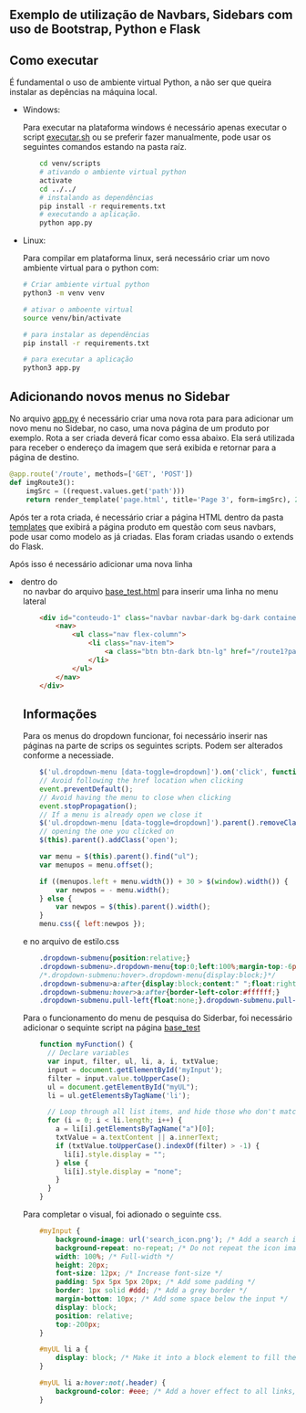 ## Exemplo de utilização de Navbars, Sidebars com uso de Bootstrap, Python e Flask


## Como executar

  É fundamental o uso de ambiente virtual Python, a não ser que queira instalar as depências na máquina local.

  - Windows: 

    Para executar na plataforma windows é necessário apenas executar o script [executar.sh](executar.sh) ou se preferir fazer manualmente, pode usar os seguintes comandos estando na pasta raíz.

    ```bash
        cd venv/scripts        
        # ativando o ambiente virtual python
        activate
        cd ../../
        # instalando as dependências
        pip install -r requirements.txt        
        # executando a aplicação.
        python app.py
    ```

- Linux:

    Para compilar em plataforma linux, será necessário criar um novo ambiente virtual para o python com:

    ```bash
    # Criar ambiente virtual python
    python3 -m venv venv

    # ativar o amboente virtual
    source venv/bin/activate

    # para instalar as dependências
    pip install -r requirements.txt

    # para executar a aplicação
    python3 app.py
    ```

## Adicionando novos menus no Sidebar

No arquivo [app.py](app.py) é necessário criar uma nova rota para para adicionar um novo menu no Sidebar, no caso, uma nova página de um produto por exemplo. Rota a ser criada deverá ficar como essa abaixo. Ela será utilizada para receber o endereço da imagem que será exibida e retornar para a página de destino.

```python
@app.route('/route', methods=['GET', 'POST'])
def imgRoute3():
    imgSrc = ((request.values.get('path')))
    return render_template('page.html', title='Page 3', form=imgSrc), 200
```

Após ter a rota criada, é necessário criar a página HTML dentro da pasta [templates](/templates) que exibirá a página produto em questão com seus navbars, pode usar como modelo as já criadas. Elas foram criadas usando o extends do Flask. 

Após isso é necessário adicionar uma nova linha <li> dentro do <ul> no navbar do arquivo [base_test.html](templates/base_test.html) para inserir uma linha no menu lateral

```html
    <div id="conteudo-1" class="navbar navbar-dark bg-dark container">
        <nav>
            <ul class="nav flex-column">
                <li class="nav-item">
                    <a class="btn btn-dark btn-lg" href="/route1?path=work-in-progress.png">Product 1</a>
                </li>
            </ul>
        </nav>
    </div>
```

## Informações

Para os menus do dropdown funcionar, foi necessário inserir nas páginas na parte de scrips os seguintes scripts. Podem ser alterados conforme a necessiade.

```js
    $('ul.dropdown-menu [data-toggle=dropdown]').on('click', function(event) {
    // Avoid following the href location when clicking
    event.preventDefault();
    // Avoid having the menu to close when clicking
    event.stopPropagation();
    // If a menu is already open we close it
    $('ul.dropdown-menu [data-toggle=dropdown]').parent().removeClass('open');
    // opening the one you clicked on
    $(this).parent().addClass('open');

    var menu = $(this).parent().find("ul");
    var menupos = menu.offset();

    if ((menupos.left + menu.width()) + 30 > $(window).width()) {
        var newpos = - menu.width();
    } else {
        var newpos = $(this).parent().width();
    }
    menu.css({ left:newpos });
```

e no arquivo de estilo.css

```css
    .dropdown-submenu{position:relative;}
    .dropdown-submenu>.dropdown-menu{top:0;left:100%;margin-top:-6px;margin-left:-1px;-webkit-border-radius:0 6px 6px 6px;-moz-border-radius:0 6px 6px 6px;border-radius:0 6px 6px 6px;}
    /*.dropdown-submenu:hover>.dropdown-menu{display:block;}*/
    .dropdown-submenu>a:after{display:block;content:" ";float:right;width:0;height:0;border-color:transparent;border-style:solid;border-width:5px 0 5px 5px;border-left-color:#cccccc;margin-top:5px;margin-right:-10px;}
    .dropdown-submenu:hover>a:after{border-left-color:#ffffff;}
    .dropdown-submenu.pull-left{float:none;}.dropdown-submenu.pull-left>.dropdown-menu{left:-100%;margin-left:10px;-webkit-border-radius:6px 0 6px 6px;-moz-border-radius:6px 0 6px 6px;border-radius:6px 0 6px 6px;}
```

Para o funcionamento do menu de pesquisa do Siderbar, foi necessário adicionar o sequinte script na página [base_test](templates/base_test.html)


```js
    function myFunction() {
      // Declare variables
      var input, filter, ul, li, a, i, txtValue;
      input = document.getElementById('myInput');
      filter = input.value.toUpperCase();
      ul = document.getElementById("myUL");
      li = ul.getElementsByTagName('li');

      // Loop through all list items, and hide those who don't match the search query
      for (i = 0; i < li.length; i++) {
        a = li[i].getElementsByTagName("a")[0];
        txtValue = a.textContent || a.innerText;
        if (txtValue.toUpperCase().indexOf(filter) > -1) {
          li[i].style.display = "";
        } else {
          li[i].style.display = "none";
        }
      }
    }
```

Para completar o visual, foi adionado o seguinte css.

```css
    #myInput {
        background-image: url('search_icon.png'); /* Add a search icon to input */
        background-repeat: no-repeat; /* Do not repeat the icon image */
        width: 100%; /* Full-width */
        height: 20px;
        font-size: 12px; /* Increase font-size */
        padding: 5px 5px 5px 20px; /* Add some padding */
        border: 1px solid #ddd; /* Add a grey border */
        margin-bottom: 10px; /* Add some space below the input */
        display: block;
        position: relative;
        top:-200px;
    }

    #myUL li a {
        display: block; /* Make it into a block element to fill the whole list */
    }

    #myUL li a:hover:not(.header) {
        background-color: #eee; /* Add a hover effect to all links, except for headers */
    }
```
